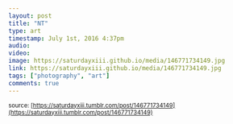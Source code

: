```yaml
---
layout: post
title: "NT"
type: art
timestamp: July 1st, 2016 4:37pm
audio: 
video: 
image: https://saturdayxiii.github.io/media/146771734149.jpg
link: https://saturdayxiii.github.io/media/146771734149.jpg
tags: ["photography", "art"]
comments: true
---
```


<small>source: [https://saturdayxiii.tumblr.com/post/146771734149](https://saturdayxiii.tumblr.com/post/146771734149)</small>